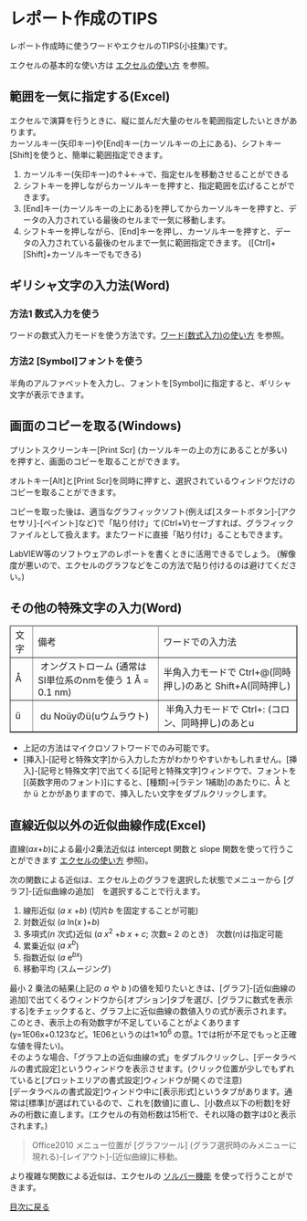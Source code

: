 # レポート作成のTIPS

レポート作成時に使うワードやエクセルのTIPS(小技集)です。

エクセルの基本的な使い方は [エクセルの使い方](excel.md) を参照。

## 範囲を一気に指定する(Excel)

エクセルで演算を行うときに、縦に並んだ大量のセルを範囲指定したいときがあります。  
カーソルキー(矢印キー)や[End]キー(カーソルキーの上にある)、シフトキー[Shift]を使うと、簡単に範囲指定できます。

1. カーソルキー(矢印キー)の↑↓←→で、指定セルを移動させることができる
1. シフトキーを押しながらカーソルキーを押すと、指定範囲を広げることができます。
1. [End]キー(カーソルキーの上にある)を押してからカーソルキーを押すと、データの入力されている最後のセルまで一気に移動します。
1. シフトキーを押しながら、[End]キーを押し、カーソルキーを押すと、データの入力されている最後のセルまで一気に範囲指定できます。 ([Ctrl]+[Shift]+カーソルキーでもできる)

## ギリシャ文字の入力法(Word)

### 方法1 数式入力を使う
ワードの数式入力モードを使う方法です。[ワード(数式入力)の使い方](word.md) を参照。

### 方法2 [Symbol]フォントを使う
半角のアルファベットを入力し、フォントを[Symbol]に指定すると、ギリシャ文字が表示できます。
<!--文字の対応は [ギリシャ文字](https://www.ouj.ac.jp/mijika/tokei/contents/sub_contents/c02_04_01.html) を参照してください。-->

## 画面のコピーを取る(Windows)
プリントスクリーンキー[Print Scr] (カーソルキーの上の方にあることが多い) を押すと、画面のコピーを取ることができます。

オルトキー[Alt]と[Print Scr]を同時に押すと、選択されているウィンドウだけのコピーを取ることができます。

コピーを取った後は、適当なグラフィックソフト(例えば[スタートボタン]-[アクセサリ]-[ペイント]など)で「貼り付け」て(Ctrl+V)セーブすれば、グラフィックファイルとして扱えます。またワードに直接「貼り付け」ることもできます。

LabVIEW等のソフトウェアのレポートを書くときに活用できるでしょう。
(解像度が悪いので、エクセルのグラフなどをこの方法で貼り付けるのは避けてください。)

## その他の特殊文字の入力(Word)

<table id="_HPB_TABLE_1_A_090114095635" border="1" cellspacing="0" cellpadding="2">
<thead>
<tr>
<td>文字</td>
<td>備考</td>
<td>ワードでの入力法</td>
</tr>
</thead>
<tbody>
<tr>
<td>Å</td>
<td> オングストローム
(通常はSI単位系のnmを使う 1 Å = 0.1 nm)</td>
<td>半角入力モードで
Ctrl+@(同時押し)のあと
Shift+A(同時押し)</td>
</tr>
<tr>
<td>ü</td>
<td> du Noüyのü(uウムラウト)</td>
<td> 半角入力モードで
Ctrl+: (コロン、同時押し)のあとu</td>
</tr>
</tbody>
</table>
<ul>
	<li>上記の方法はマイクロソフトワードでのみ可能です。</li>
	<li>[挿入]-[記号と特殊文字]から入力した方がわかりやすいかもしれません。[挿入]-[記号と特殊文字]で出てくる[記号と特殊文字]ウィンドウで、フォントを[(英数字用のフォント)]にすると、[種類]→[ラテン 1補助]のあたりに、Å とか ü とかがありますので、挿入したい文字をダブルクリックします。</li>
</ul>
<div><a name="kinji"></a></div>

## 直線近似以外の近似曲線作成(Excel)

直線(<em>ax</em>+<em>b</em>)による最小2乗法近似は intercept 関数と slope 関数を使って行うことができます [エクセルの使い方](excel.md) 参照)。  

次の関数による近似は、エクセル上のグラフを選択した状態でメニューから
[グラフ]-[近似曲線の追加]　を選択することで行えます。

1. 線形近似 (<em>a x</em> +<em>b</em>) (切片<em>b</em> を固定することが可能)
1. 対数近似 (<em>a</em> ln(<em>x</em> )+<em>b</em>)
1. 多項式(<em>n</em> 次式)近似 (<em>a x</em><sup>2</sup> +<em>b x</em> + <em>c</em>; 次数= 2 のとき)　次数(<em>n</em>)は指定可能
1. 累乗近似 (<em>a x<sup>b</sup></em>)
1. 指数近似 (<em>a</em> e<em><sup>bx</sup></em>)
1. 移動平均 (スムージング)

最小 2 乗法の結果(上記の <em>a</em> や <em>b</em> )の値を知りたいときは、[グラフ]-[近似曲線の追加]で出てくるウィンドウから[オプション]タブを選び、[グラフに数式を表示する]をチェックすると、グラフ上に近似曲線の数値入りの式が表示されます。  
このとき、表示上の有効数字が不足していることがよくあります(y=1E06x+0.123など。1E06というのは1×10<sup>6 </sup>の意。1では桁が不足でもっと正確な値を得たい)。  
そのような場合、「グラフ上の近似曲線の式」をダブルクリックし、[データラベルの書式設定]というウィンドウを表示させます。(クリック位置が少しでもずれていると[プロットエリアの書式設定]ウィンドウが開くので注意)  
[データラベルの書式設定]ウィンドウ中に[表示形式]というタブがあります。通常は[標準]が選ばれているので、これを[数値]に直し、[小数点以下の桁数]を好みの桁数に直します。(エクセルの有効桁数は15桁で、それ以降の数字は0と表示されます。)  

>
> Office2010 メニュー位置が [グラフツール] (グラフ選択時のみメニューに現れる)-[レイアウト]-[近似曲線]に移動。

より複雑な関数による近似は、エクセルの [ソルバー機能](solbar.md) を使って行うことができます。

[目次に戻る](README.md)
